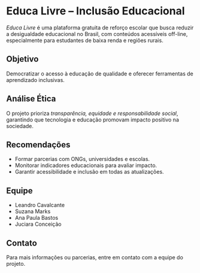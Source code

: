 # Educa Livre – Inclusão Educacional

*Educa Livre* é uma plataforma gratuita de reforço escolar que busca reduzir a desigualdade educacional no Brasil, com conteúdos acessíveis off-line, especialmente para estudantes de baixa renda e regiões rurais.

## Objetivo
Democratizar o acesso à educação de qualidade e oferecer ferramentas de aprendizado inclusivas.

## Análise Ética
O projeto prioriza *transparência, equidade e responsabilidade social*, garantindo que tecnologia e educação promovam impacto positivo na sociedade.

## Recomendações
- Formar parcerias com ONGs, universidades e escolas.
- Monitorar indicadores educacionais para avaliar impacto.
- Garantir acessibilidade e inclusão em todas as atualizações.

## Equipe
- Leandro Cavalcante  
- Suzana Marks  
- Ana Paula Bastos  
- Juciara Conceição  

## Contato
Para mais informações ou parcerias, entre em contato com a equipe do projeto.

